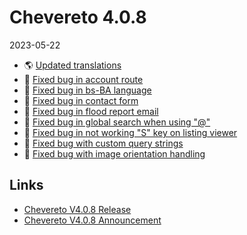 # Chevereto 4.0.8

2023-05-22

- 🌎 [Updated translations](https://chevereto.com/community/threads/chevereto-v4-0-8-announcement.15004/post-74579)
- 🐞 [Fixed bug in account route](https://chevereto.com/community/threads/chevereto-v4-0-8-announcement.15004/post-74671)
- 🐞 [Fixed bug in bs-BA language](https://chevereto.com/community/threads/chevereto-v4-0-8-announcement.15004/post-74815)
- 🐞 [Fixed bug in contact form](https://chevereto.com/community/threads/chevereto-v4-0-8-announcement.15004/post-74669)
- 🐞 [Fixed bug in flood report email](https://chevereto.com/community/threads/chevereto-v4-0-8-announcement.15004/post-74673)
- 🐞 [Fixed bug in global search when using "@"](https://chevereto.com/community/threads/chevereto-v4-0-8-announcement.15004/post-74810)
- 🐞 [Fixed bug in not working "S" key on listing viewer](https://chevereto.com/community/threads/chevereto-v4-0-8-announcement.15004/post-74812)
- 🐞 [Fixed bug with custom query strings](https://chevereto.com/community/threads/chevereto-v4-0-8-announcement.15004/post-74576)
- 🐞 [Fixed bug with image orientation handling](https://chevereto.com/community/threads/chevereto-v4-0-8-announcement.15004/post-74536)

## Links

- [Chevereto V4.0.8 Release](https://chevereto.com/community/threads/chevereto-v4-0-8.15076/)
- [Chevereto V4.0.8 Announcement](https://chevereto.com/community/threads/chevereto-v4-0-8-announcement.15004/)
